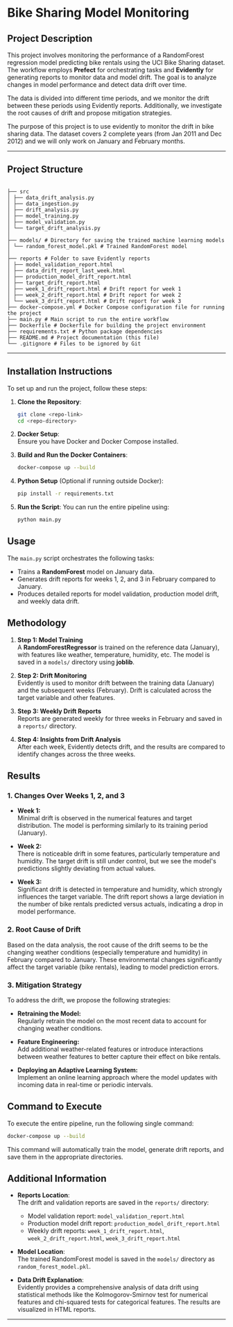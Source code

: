 # **Bike Sharing Model Monitoring**

## **Project Description**

This project involves monitoring the performance of a RandomForest regression model predicting bike rentals using the UCI Bike Sharing dataset. The workflow employs **Prefect** for orchestrating tasks and **Evidently** for generating reports to monitor data and model drift. The goal is to analyze changes in model performance and detect data drift over time.

The data is divided into different time periods, and we monitor the drift between these periods using Evidently reports. Additionally, we investigate the root causes of drift and propose mitigation strategies.

The purpose of this project is to use evidently to monitor the drift in bike sharing data. The dataset covers 2 complete years (from Jan 2011 and Dec 2012) and we will only work on January and February months.

---

## Project Structure

```

├── src
│ ├── data_drift_analysis.py
│ ├── data_ingestion.py
│ ├── drift_analysis.py
│ ├── model_training.py
│ ├── model_validation.py
│ └── target_drift_analysis.py
│
├── models/ # Directory for saving the trained machine learning models
│ └── random_forest_model.pkl # Trained RandomForest model
│
├── reports # Folder to save Evidently reports
│ ├── model_validation_report.html
│ ├── data_drift_report_last_week.html
│ ├── production_model_drift_report.html
│ ├── target_drift_report.html
│ ├── week_1_drift_report.html # Drift report for week 1
│ ├── week_2_drift_report.html # Drift report for week 2
│ └── week_3_drift_report.html # Drift report for week 3
├── docker-compose.yml # Docker Compose configuration file for running the project
├── main.py # Main script to run the entire workflow
├── Dockerfile # Dockerfile for building the project environment
├── requirements.txt # Python package dependencies
├── README.md # Project documentation (this file)
└── .gitignore # Files to be ignored by Git

```

---

## **Installation Instructions**

To set up and run the project, follow these steps:

1. **Clone the Repository**:

   ```bash
   git clone <repo-link>
   cd <repo-directory>
   ```

2. **Docker Setup**:  
   Ensure you have Docker and Docker Compose installed.

3. **Build and Run the Docker Containers**:

   ```bash
   docker-compose up --build
   ```

4. **Python Setup** (Optional if running outside Docker):

   ```bash
   pip install -r requirements.txt
   ```

5. **Run the Script**:
   You can run the entire pipeline using:
   ```bash
   python main.py
   ```

## **Usage**

The `main.py` script orchestrates the following tasks:

- Trains a **RandomForest** model on January data.
- Generates drift reports for weeks 1, 2, and 3 in February compared to January.
- Produces detailed reports for model validation, production model drift, and weekly data drift.

## **Methodology**

1. **Step 1: Model Training**  
   A **RandomForestRegressor** is trained on the reference data (January), with features like weather, temperature, humidity, etc. The model is saved in a `models/` directory using **joblib**.

2. **Step 2: Drift Monitoring**  
   Evidently is used to monitor drift between the training data (January) and the subsequent weeks (February). Drift is calculated across the target variable and other features.

3. **Step 3: Weekly Drift Reports**  
   Reports are generated weekly for three weeks in February and saved in a `reports/` directory.

4. **Step 4: Insights from Drift Analysis**  
   After each week, Evidently detects drift, and the results are compared to identify changes across the three weeks.

## **Results**

### **1. Changes Over Weeks 1, 2, and 3**

- **Week 1:**  
  Minimal drift is observed in the numerical features and target distribution. The model is performing similarly to its training period (January).

- **Week 2:**  
  There is noticeable drift in some features, particularly temperature and humidity. The target drift is still under control, but we see the model's predictions slightly deviating from actual values.

- **Week 3:**  
  Significant drift is detected in temperature and humidity, which strongly influences the target variable. The drift report shows a large deviation in the number of bike rentals predicted versus actuals, indicating a drop in model performance.

### **2. Root Cause of Drift**

Based on the data analysis, the root cause of the drift seems to be the changing weather conditions (especially temperature and humidity) in February compared to January. These environmental changes significantly affect the target variable (bike rentals), leading to model prediction errors.

### **3. Mitigation Strategy**

To address the drift, we propose the following strategies:

- **Retraining the Model:**  
  Regularly retrain the model on the most recent data to account for changing weather conditions.

- **Feature Engineering:**  
  Add additional weather-related features or introduce interactions between weather features to better capture their effect on bike rentals.

- **Deploying an Adaptive Learning System:**  
  Implement an online learning approach where the model updates with incoming data in real-time or periodic intervals.

## **Command to Execute**

To execute the entire pipeline, run the following single command:

```bash
docker-compose up --build
```

This command will automatically train the model, generate drift reports, and save them in the appropriate directories.

## **Additional Information**

- **Reports Location**:  
  The drift and validation reports are saved in the `reports/` directory:

  - Model validation report: `model_validation_report.html`
  - Production model drift report: `production_model_drift_report.html`
  - Weekly drift reports: `week_1_drift_report.html`, `week_2_drift_report.html`, `week_3_drift_report.html`

- **Model Location**:  
  The trained RandomForest model is saved in the `models/` directory as `random_forest_model.pkl`.

- **Data Drift Explanation**:  
  Evidently provides a comprehensive analysis of data drift using statistical methods like the Kolmogorov-Smirnov test for numerical features and chi-squared tests for categorical features. The results are visualized in HTML reports.

---
